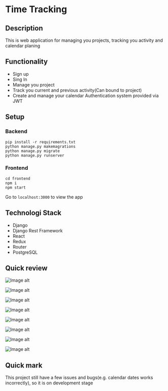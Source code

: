 # Time Tracking

## Description
This is web application for managing you projects, tracking you activity and calendar planing

## Functionality
- Sign up
- Sing In
- Manage you project
- Track you current and previous activity(Can bound to project)
- Create and manage your calendar
Authentication system provided via JWT

## Setup
### Backend
```
pip install -r requirements.txt
python manage.py makemagrations
python manage.py migrate
python manage.py runserver
```
### Frontend
```
cd frontend
npm i
npm start
```
Go to ```localhost:3000``` to view the app

## Technologi Stack
- Django
- Django Rest Framework
- React
- Redux
- Router
- PostgreSQL

## Quick review
![Image alt](https://github.com/romabozhanovgithub/time_tracking/blob/main/images/login.png)

![Image alt](https://github.com/romabozhanovgithub/time_tracking/blob/main/images/register.png)

![Image alt](https://github.com/romabozhanovgithub/time_tracking/blob/main/images/time_tracker.png)

![Image alt](https://github.com/romabozhanovgithub/time_tracking/blob/main/images/tasks.png)

![Image alt](https://github.com/romabozhanovgithub/time_tracking/blob/main/images/create_task.png)

![Image alt](https://github.com/romabozhanovgithub/time_tracking/blob/main/images/edit_task.png)

![Image alt](https://github.com/romabozhanovgithub/time_tracking/blob/main/images/calendar.png)

![Image alt](https://github.com/romabozhanovgithub/time_tracking/blob/main/images/create_calendar.png)

## Quick mark
This project still have a few issues and bugs(e.g. calendar dates works incorrectly), so it is on development stage
